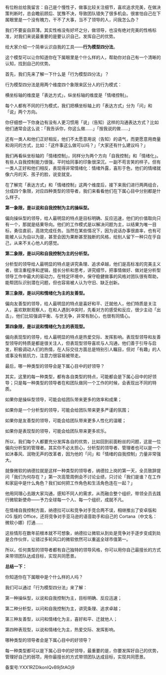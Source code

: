 有位粉丝给我留言：自己是个慢性子，做事比较关注细节，喜欢追求完美，在做决策判断时，总会瞻前顾后、犹豫不决，导致团队错失了很多机会。很害怕自己在下属眼里是一个没有魄力，干不了大事，当不了领导的人，问我怎么办？

我们不要妄自菲薄。其实性格没有好坏之分，做领导，也没有绝对完美的性格标准，对我们来说最重要的是要认识自己，发挥自己的优势。

给大家介绍一个简单认识自我的工具——**行为模型四分法**。

这个模型可以让你知道你在下属眼里是个什么样的人，帮助你对自己有一个清晰的认知，找到自己的优势。

首先，我们先来了解一下什么是「行为模型四分法」？

行为模型四分法是用两个维度四个象限来区分人的行为模式：

横坐标轴的维度是「表达方式」，纵坐标轴的维度是「情绪控制」。

每个人都有不同的行为模式，我们把横坐标轴上的「表达方式」分为「问」和「说」两个方向。

你仔细想一下你身边有没有人更习惯用「说」（告知）这样的沟通表达方式？比如他们通常会这么说：「我告诉你，你这么做……」「按我说的做……」

还有一类人和他们正好相反，他们不太愿意用说（告知）的语气，而更愿意用商量和询问的方式，比如：「这件事这么做可以吗？」「大家还有什么建议吗？」

我们再看纵坐标轴的「情绪控制」，同样分为两个方向「自我控制」和「情绪化」。有些人自我控制能力很强，平时给同事的印象很深沉，一副不苟言笑的样子。但有一类人正好和他们相反，表现得非常情绪化：情绪外露，喜形于色，他们的情绪就像六月的天、孩子的脸，说变就变。

在了解完「表达方式」和「情绪控制」这两个维度后，接下来我们进行两两组合，分成四个象限，对应四种类型的领导者，我们来看看他们在下属心目中分别都是什么样子。

**第一象限，是以说和自我控制为主的操纵型。**

偏向操纵型的领导，给人最明显的特点是目标明确、反应迅速，他们的价值取向只有一个，那就是结果导向。他们的工作模式是以解决问题为主，以结果为唯一目标，勇往直前，高效完成任务。当然在某些情况下，因为说话办事很直率，也有可能被人认为自以为是，甚至会因为果断甚至独断的风格，给别人留下一种只在乎自己，从来不关心他人的感觉。

**第二象限，是以问和自我控制为主的分析型。**

分析型的领导给人最明显的特点是讲究条理、追求卓越，他们是高标准的完美主义者，很注重程序和逻辑，擅长分析和思考，讲究细节，把事情做好、做对是分析型领导工作中最大的驱动力，在特定环境中，保守稳健做事的风格对团队很有帮助，能帮团队识别潜在问题，但也容易被人认为守旧、缺乏创新。

**第三象限，是以问和情绪化为主的友善型。**

偏向友善型的领导，给人最明显的特点是喜好和平、迁就他人，他们特质是关注人，喜欢默默观察人，在和人遇到冲突时，先看对方的感受和反应，很少主动「出击」，他们比较强调平衡、与世无争，非常有耐心，也很有同情心。

**第四象限，是以说和情绪化为主的表现型。**

偏向表现型的领导，给人最明显的特点是热爱交际、发挥影响。表现型领导和友善型领导的特质是都是很关注人，但表现型领导喜欢与人沟通，他们善于引导与启发，积极调动人们的热情，在人际交往方面总是特别引人瞩目，但对「有趣」的人或事没有抵抗力，注意力很容易被带走。

最后，哪一种类型的领导会是下属心目中的好领导？

其实，这里的每一种类型，都有各自类型的特点，可能都会是下属心目中的好领导；只是每一种类型的领导者在和团队做同一个工作的时候，会表现出不同的特质。

如果你是操纵型领导，可能会给团队带来更多的效率和成果；

如果你是一个分析型的领导，可能会给团队带来更多严谨的氛围；

如果你是友善型的领导，可能会给团队带来更多人性化的温暖；

如果你是表现型的领导，可能会给团队带来更多欢乐。

所以，我们每个人都要充分发挥各自的优势，比如回到前面粉丝的问题，这是一位偏向分析型的管理者。其实你不必太担心，分析型的领导者、管理者也可以是一个如沐春风、润物无声的改革者，因为他的「问」和「情绪的自我控制」力量非常强大。

就像微软的纳德拉就是这样一种类型的领导者，纳德拉上岗的第一天，全员致辞提问「我们为何存在？」第一次高管周例会不讨论业绩，只讨论「我们是谁？在工作和家庭中是什么角色？我们如何把工作角色和生活角色连在一起？」

他用同理心去跟大家沟通，感知不同人的需求，从而融合整个组织，带领全员去践行微软新使命——予力全球每一个人、每一个组织，成就不凡。

在情绪自我控制方面，纳德拉可以和竞争对手竞合两不误，相继推出了安卓版和 iOS 版的 Office，还将竞争对手亚马逊的语音助手和自己的 Cortana（中文名：微软小娜）打通……

这些情形在数年前根本就不可想象，纳德拉让微软从到处是竞争对手逐步变成到处是合作伙伴，让错过多轮风口的微软依然可以重返全球市值第一。

所以，任何类型的领导者都有自己独特的领导风格，你可以用你自己最擅长的方式来带领团队达成目标，实现共同愿景。

**总结一下：**

你知道你在下属眼中是个什么样的人吗？

我们可以通过「行为模型四分法」来了解：

第一种操纵型，以说和自我控制为主，目标明确、反应迅速；

第二种分析型，以问和自我控制为主，讲究条理、追求卓越；

第三种友善型，以问和情绪化为主，喜好和平、迁就他人；

第四种表现型，以说和情绪化为主，热爱交际、发挥影响。

哪种类型的领导者会是下属心目中的好领导？

每一种类型都可以是下属心目中的好领导，最重要的是，你要发挥好自己的优势，管理好自己的弱项，用你最擅长的方式带领团队达成目标，实现共同愿景。

备案号:YXX1RZDlkonIQvB9j5tAOj9